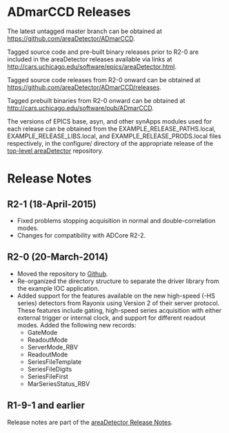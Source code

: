 ADmarCCD Releases
==================

The latest untagged master branch can be obtained at
https://github.com/areaDetector/ADmarCCD.

Tagged source code and pre-built binary releases prior to R2-0 are included
in the areaDetector releases available via links at
http://cars.uchicago.edu/software/epics/areaDetector.html.

Tagged source code releases from R2-0 onward can be obtained at 
https://github.com/areaDetector/ADmarCCD/releases.

Tagged prebuilt binaries from R2-0 onward can be obtained at
http://cars.uchicago.edu/software/pub/ADmarCCD.

The versions of EPICS base, asyn, and other synApps modules used for each release can be obtained from 
the EXAMPLE_RELEASE_PATHS.local, EXAMPLE_RELEASE_LIBS.local, and EXAMPLE_RELEASE_PRODS.local
files respectively, in the configure/ directory of the appropriate release of the 
[top-level areaDetector](https://github.com/areaDetector/areaDetector) repository.


Release Notes
=============

R2-1 (18-April-2015)
----
* Fixed problems stopping acquisition in normal and double-correlation modes. 
* Changes for compatibility with ADCore R2-2.


R2-0 (20-March-2014)
----
* Moved the repository to [Github](https://github.com/areaDetector/ADmarCCD).
* Re-organized the directory structure to separate the driver library from the example IOC application.
* Added support for the features available on the new high-speed (-HS series) 
  detectors from Rayonix using Version 2 of their server protocol.  These features include
  gating, high-speed series acquisition with either external trigger or internal clock, and support
  for different readout modes.
  Added the following new records:
    - GateMode
    - ReadoutMode
    - ServerMode_RBV
    - ReadoutMode
    - SeriesFileTemplate
    - SeriesFileDigits
    - SeriesFileFirst
    - MarSeriesStatus_RBV


R1-9-1 and earlier
------------------
Release notes are part of the
[areaDetector Release Notes](http://cars.uchicago.edu/software/epics/areaDetectorReleaseNotes.html).
